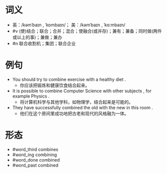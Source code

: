 # 词义
- 英：/kəmˈbaɪn , ˈkɒmbaɪn/； 美：/kəmˈbaɪn , ˈkɑːmbaɪn/
- #v (使)结合；联合；合并；混合；使融合(或并存)；兼有；兼备；同时做(两件或以上的事)；兼做；兼办
- #n 联合收割机；集团；联合企业
# 例句
- You should try to combine exercise with a healthy diet .
	- 你应该把锻炼和健康饮食结合起来。
- It is possible to combine Computer Science with other subjects , for example Physics .
	- 将计算机科学与其他学科，如物理学，结合起来是可能的。
- They have successfully combined the old with the new in this room .
	- 他们在这个房间里成功地把古老和现代的风格融为一体。
# 形态
- #word_third combines
- #word_ing combining
- #word_done combined
- #word_past combined
